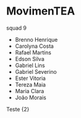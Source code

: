 # MovimenTEA
squad 9 
- Brenno Henrique
- Carolyna Costa
- Rafael Martins
- Edson Silva
- Gabriel Lins
- Gabriel Severino
- Ester Vitoria
- Tereza Maia
- Maria Clara
- João Morais

Teste {2}
